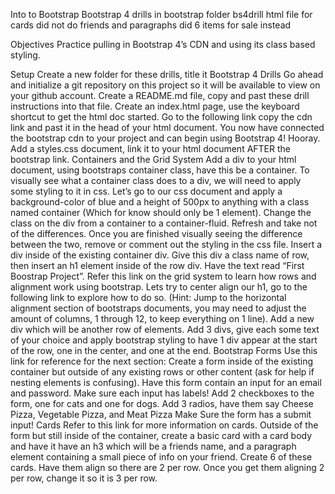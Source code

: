 Into to Bootstrap
Bootstrap 4 drills in bootstrap folder
bs4drill html file
for cards did not do friends and paragraphs
did 6 items for sale instead

Objectives
Practice pulling in Bootstrap 4’s CDN and using its class based styling.

Setup
Create a new folder for these drills, title it Bootstrap 4 Drills
Go ahead and initialize a git repository on this project so it will be available to view on your github account.
Create a README.md file, copy and past these drill instructions into that file.
Create an index.html page, use the keyboard shortcut to get the html doc started.
Go to the following link copy the cdn link and past it in the head of your html document.
You now have connected the bootstrap cdn to your project and can begin using Bootstrap 4! Hooray.
Add a styles.css document, link it to your html document AFTER the bootstrap link.
Containers and the Grid System
Add a div to your html document, using bootstraps container class, have this be a container.
To visually see what a container class does to a div, we will need to apply some styling to it in css. Let’s go to our css document and apply a background-color of blue and a height of 500px to anything with a class named container (Which for know should only be 1 element).
Change the class on the div from a container to a container-fluid. Refresh and take not of the differences. Once you are finished visually seeing the difference between the two, remove or comment out the styling in the css file.
Insert a div inside of the existing container div. Give this div a class name of row, then insert an h1 element inside of the row div. Have the text read “First Boostrap Project”.
Refer this link on the grid system to learn how rows and alignment work using bootstrap. Lets try to center align our h1, go to the following link to explore how to do so. (Hint: Jump to the horizontal alignment section of bootstraps documents, you may need to adjust the amount of columns, 1 through 12, to keep everything on 1 line).
Add a new div which will be another row of elements. Add 3 divs, give each some text of your choice and apply bootstrap styling to have 1 div appear at the start of the row, one in the center, and one at the end.
Bootstrap Forms
Use this link for reference for the next section:
Create a form inside of the existing container but outside of any existing rows or other content (ask for help if nesting elements is confusing).
Have this form contain an input for an email and password. Make sure each input has labels!
Add 2 checkboxes to the form, one for cats and one for dogs.
Add 3 radios, have them say Cheese Pizza, Vegetable Pizza, and Meat Pizza
Make Sure the form has a submit input!
Cards
Refer to this link for more information on cards.
Outside of the form but still inside of the container, create a basic card with a card body and have it have an h3 which will be a friends name, and a paragraph element containing a small piece of info on your friend. Create 6 of these cards.
Have them align so there are 2 per row.
Once you get them aligning 2 per row, change it so it is 3 per row.
